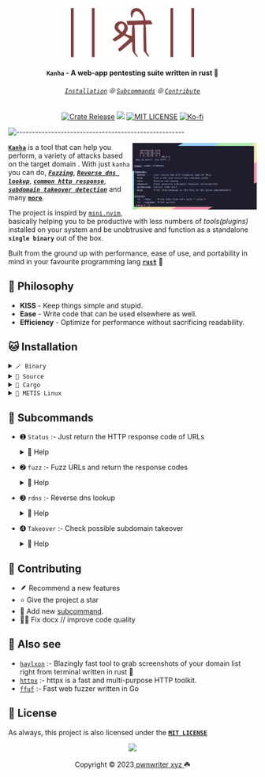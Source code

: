 <p align="center"><img src="https://github.com/pwnwriter/kanha/blob/logos/shree.svg" width="250px" height="100px" >
<h4 align="center"><strong><code>Kanha</code></strong> - A web-app pentesting suite written in rust 🦀</h4> </h6>

<h6 align="center">
  <a href="https://github.com/pwnwriter/kanha#-installation"><code>Installation</code></a>
  ⦾
  <a href="https://github.com/pwnwriter/kanha#-Subcommands"><code>Subcommands</code></a>
  ⦾
  <a href="https://github.com/pwnwriter/kanha#-contributing"><code>Contribute</code></a>
 </h6>
<p align="center">
<a href="https://crates.io/crates/kanha/"><img src="https://img.shields.io/crates/v/kanha?style=flat&amp;labelColor=56534b&amp;color=c1c1b6&amp;logo=Rust&amp;logoColor=white" alt="Crate Release"></a>
<a href="https://github.com/pwnwriter/kanha/issues"><img src="https://img.shields.io/github/issues/pwnwriter/kanha.svg?style=flat-square&label=Issues&color=d77982"></a>
<a href="https://github.com/pwnwriter/pwnwriter/blob/main/LICENSE"><img src="https://img.shields.io/badge/License-MIT-white.svg" alt="MIT LICENSE"></a>
<a href="https://ko-fi.com/pwnwriter"><img src="https://img.shields.io/badge/support-pwnwriter%20-pink?logo=kofi&logoColor=white" alt="Ko-fi"></a>

![-----------------------------------------------------](https://github.com/pwnwriter/haylxon/blob/readme-assets/colored.png)

<img src="https://github.com/pwnwriter/kanha/blob/logos/kanha-help.png" alt="img" align="right" width="50%"></p>
    
[**`Kanha`**](/) is a tool that can help you perform, a variety of attacks based on the target domain . With just `kanha` you can do, [***`Fuzzing`***](https://en.wikipedia.org/wiki/Fuzzing), [***`Reverse dns lookup`***](https://en.wikipedia.org/wiki/Reverse_DNS_lookup),
[***`common http response`***](https://en.wikipedia.org/wiki/List_of_HTTP_status_codes), [***`subdomain takeover detection`***](https://en.wikipedia.org/wiki/Domain_hijacking) and many [**`more`**](/src/commands). 

The project is inspird by [`mini.nvim`](https://github.com/echasnovski/mini.nvim), basically helping you to be productive with less numbers of *tools(plugins)* installed on your system and be unobtrusive and function as a standalone **`single binary`** out of the box.

Built from the ground up with performance, ease of use, and portability in mind in your favourite programming lang [**`rust`**](https://www.rust-lang.org/) 💝

## 🧠 Philosophy

- **KISS** - Keep things simple and stupid.
- **Ease** - Write code that can be used elsewhere as well.
- **Efficiency** - Optimize for performance without sacrificing readability.

## 🐱 Installation 
    
  <details> <summary><code>🪄 Binary </code></summary>
    &nbsp;

  - You can directly download the [**binary**](https://github.com/pwnwriter/kanha/releases) of your arch and run it.
  
  </details>
  <details> <summary><code>🌼 Source </code></summary>
  &nbsp;
 
  ```bash
  git clone --depth=1 https://github.com/pwnwriter/kanha --branch=main
  cd kanha
  cargo build --release 
  ```
  Then go to `release` dir and `./kanha` or move the `binary` to your any `$PATH` for instant access from anywhere.
</details>

<details> <summary><code>🎠 Cargo </code></summary>

- Using [crates.io](https://crates.io/crates/kanha)
  ```bash
  cargo install kanha
  ```
- Using [binstall](https://github.com/cargo-bins/cargo-binstall)
  ```bash
  cargo binstall kanha
  ```

  > **Note** ⚠️
  > This requires a working setup of rust/cargo & binstall.
</details>

<details> <summary><code>🚩 METIS Linux </code></summary>
&nbsp;
  
  ```bash
  sudo/doas pacman -Syyy kanha
  ```

</details>

## 🌈 Subcommands
- ➊ `Status` :- Just return the HTTP response code of URLs

  <details>
  <summary>👻 Help</summary>
  &nbsp;

  ```bash
  $ kanha status -h
  
  Just return the HTTP response code of URLs

  Usage: kanha status [OPTIONS]

    Options:
    -f, --filename <FILENAME>  A url or a file containing multiple urls
        --stdin                Reads input from the standard in
    -t, --tasks <TASKS>        Define the maximum concurrent tasks [default: 10]
    -h, --help                 Print help
    -V, --version              Print version
  ```

  <details>
  <summary>🦊 Screenshots </summary>
      &nbsp;
    
  ![status](https://github.com/pwnwriter/kanha/assets/90331517/93f7656f-563c-4c92-a118-500b1fabae9e)
  ![status-stdin](https://github.com/pwnwriter/kanha/assets/90331517/5ac0d6c6-497a-4a8d-a1a2-d3326010d7a8)  

  </details>

</details>

- ➋  `fuzz` :- Fuzz URLs and return the response codes
    
  <details>
  <summary>👻 Help</summary>
  &nbsp;
    
  ```bash
  $ kanha fuzz -h
  Fuzz URLs and return the response codes

  Usage: kanha fuzz [OPTIONS] --wordlist <WORDLIST> --url <URL>

  Options:
    -w, --wordlist <WORDLIST>  A file containing a list of possible wordlists
    -u, --url <URL>            Provide a url to fuzz
    -t, --tasks <TASKS>        Define the maximum concurrent tasks [default: 10]
    -h, --help                 Print help
    -V, --version              Print version
  ```
    <details>
  <summary>🦊 Screenshots </summary>
      &nbsp;
      
  ![fuzz](https://github.com/pwnwriter/kanha/assets/90331517/171d5fb8-b4b1-480c-9331-4204fa44944f)
  </details>
  
  </details>

- ➌ `rdns` :- Reverse dns lookup
    <details>
  <summary>👻 Help</summary>  
  &nbsp;
      
  ```bash
  
  $ kanha rdns  -h
    Reverse dns lookup

    Usage: kanha rdns [OPTIONS] --filename <FILENAME>

    Options:
      -f, --filename <FILENAME>  a file containing a list of possible wordlists
          --stdin                Reads input from the standard in
      -h, --help                 Print help
      -V, --version              Print version
  ```
    <details>
  <summary>🦊 Screenshots </summary>
      &nbsp;
      
  ![rdns](https://github.com/pwnwriter/kanha/assets/90331517/44f2f7f1-9f47-4794-87e9-1366b4a3e443)
  ![rdns-stdin](https://github.com/pwnwriter/kanha/assets/90331517/9ad5e5b6-711e-4396-a46f-5c190000e185)

  </details>
</details>

- ➍ `Takeover` :- Check possible subdomain takeover
    <details>
  <summary>👻 Help</summary>  
  &nbsp;
      
  ```bash
  Check possible subdomain takeover

  Usage: kanha takeover [OPTIONS] --json-file <JSON_FILE>

  Options:
    -j, --json-file <JSON_FILE>  A json file containing signature values of different services
    -f, --filename <FILENAME>    A file containing a list of urls
        --stdin                  Reads input from the standard in
    -h, --help                   Print help
    -V, --version                Print version
  ```
    <details>
  <summary>🦊 Screenshots </summary>
      &nbsp;
      
  ![takeover](https://github.com/pwnwriter/kanha/assets/90331517/25d499b0-8e66-4cc5-a414-887deb10124f)
  ![takeover-stdin](https://github.com/pwnwriter/kanha/assets/90331517/1b956c9d-2d37-4656-97ee-2aca2199750b)
  </details>
</details>

<!-- ➎ ➏ ➐ ➑ ➒ -->

## 👐 Contributing
  - 🪶 Recommend a new features
  - ⭐ Give the project a star
  - 🐎 Add new [subcommand](/src/commands).
  - 🧑‍🚒 Fix docx // improve code quality

## 👀 Also see 
- [`haylxon`](https://github.com/pwnwriter/haylxon) :- Blazingly fast tool to grab screenshots of your domain list right from terminal written in rust 🦀
- [`httpx`](https://github.com/projectdiscovery/httpx) :- httpx is a fast and multi-purpose HTTP toolkit.
- [`ffuf`](https://github.com/ffuf/ffuf) :- Fast web fuzzer written in Go

## 🔏 License 
 As always, this project is also licensed under the [**`MIT LICENSE`**](/LICENSE) 
 &nbsp;
 
<p align="center"><img src="https://raw.githubusercontent.com/catppuccin/catppuccin/main/assets/footers/gray0_ctp_on_line.svg?sanitize=true" /></p>
<p align="center">Copyright &copy; 2023<a href="https://pwnwriter.xyz" target="_blank"> pwnwriter xyz </a> ☘️ </p> 
  


